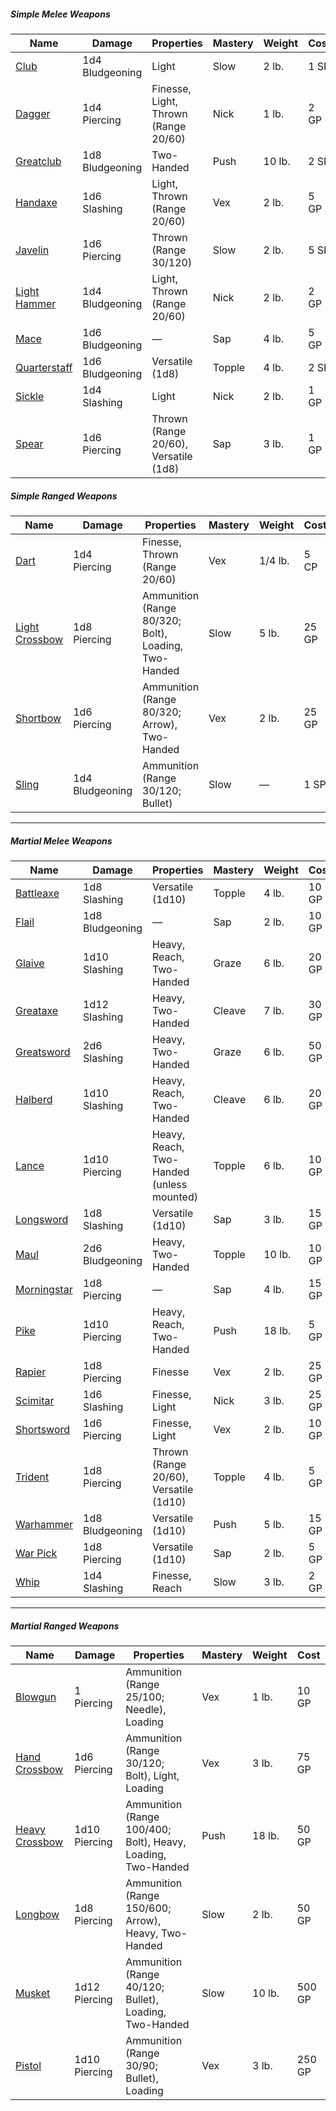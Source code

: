 ##### Simple Melee Weapons

|Name|Damage|Properties|Mastery|Weight|Cost|
|---|---|---|---|---|---|
|[Club](https://roll20.net/compendium/dnd5e/Items:Club?expansion=33335)|1d4 Bludgeoning|Light|Slow|2 lb.|1 SP|
|[Dagger](https://roll20.net/compendium/dnd5e/Items:Dagger?expansion=33335)|1d4 Piercing|Finesse, Light, Thrown (Range 20/60)|Nick|1 lb.|2 GP|
|[Greatclub](https://roll20.net/compendium/dnd5e/Items:Greatclub?expansion=33335)|1d8 Bludgeoning|Two-Handed|Push|10 lb.|2 SP|
|[Handaxe](https://roll20.net/compendium/dnd5e/Items:Handaxe?expansion=33335)|1d6 Slashing|Light, Thrown (Range 20/60)|Vex|2 lb.|5 GP|
|[Javelin](https://roll20.net/compendium/dnd5e/Items:Javelin?expansion=33335)|1d6 Piercing|Thrown (Range 30/120)|Slow|2 lb.|5 SP|
|[Light Hammer](https://roll20.net/compendium/dnd5e/Items:Light%20Hammer?expansion=33335)|1d4 Bludgeoning|Light, Thrown (Range 20/60)|Nick|2 lb.|2 GP|
|[Mace](https://roll20.net/compendium/dnd5e/Items:Mace?expansion=33335)|1d6 Bludgeoning|—|Sap|4 lb.|5 GP|
|[Quarterstaff](https://roll20.net/compendium/dnd5e/Items:Quarterstaff?expansion=33335)|1d6 Bludgeoning|Versatile (1d8)|Topple|4 lb.|2 SP|
|[Sickle](https://roll20.net/compendium/dnd5e/Items:Sickle?expansion=33335)|1d4 Slashing|Light|Nick|2 lb.|1 GP|
|[Spear](https://roll20.net/compendium/dnd5e/Items:Spear?expansion=33335)|1d6 Piercing|Thrown (Range 20/60), Versatile (1d8)|Sap|3 lb.|1 GP|
##### Simple Ranged Weapons

|Name|Damage|Properties|Mastery|Weight|Cost|
|---|---|---|---|---|---|
|[Dart](https://roll20.net/compendium/dnd5e/Items:Dart?expansion=33335)|1d4 Piercing|Finesse, Thrown (Range 20/60)|Vex|1/4 lb.|5 CP|
|[Light Crossbow](https://roll20.net/compendium/dnd5e/Items:Light%20Crossbow?expansion=33335)|1d8 Piercing|Ammunition (Range 80/320; Bolt), Loading, Two-Handed|Slow|5 lb.|25 GP|
|[Shortbow](https://roll20.net/compendium/dnd5e/Items:Shortbow?expansion=33335)|1d6 Piercing|Ammunition (Range 80/320; Arrow), Two-Handed|Vex|2 lb.|25 GP|
|[Sling](https://roll20.net/compendium/dnd5e/Items:Sling?expansion=33335)|1d4 Bludgeoning|Ammunition (Range 30/120; Bullet)|Slow|—|1 SP|

---

##### Martial Melee Weapons

|Name|Damage|Properties|Mastery|Weight|Cost|
|---|---|---|---|---|---|
|[Battleaxe](https://roll20.net/compendium/dnd5e/Items:Battleaxe?expansion=33335)|1d8 Slashing|Versatile (1d10)|Topple|4 lb.|10 GP|
|[Flail](https://roll20.net/compendium/dnd5e/Items:Flail?expansion=33335)|1d8 Bludgeoning|—|Sap|2 lb.|10 GP|
|[Glaive](https://roll20.net/compendium/dnd5e/Items:Glaive?expansion=33335)|1d10 Slashing|Heavy, Reach, Two-Handed|Graze|6 lb.|20 GP|
|[Greataxe](https://roll20.net/compendium/dnd5e/Items:Greataxe?expansion=33335)|1d12 Slashing|Heavy, Two-Handed|Cleave|7 lb.|30 GP|
|[Greatsword](https://roll20.net/compendium/dnd5e/Items:Greatsword?expansion=33335)|2d6 Slashing|Heavy, Two-Handed|Graze|6 lb.|50 GP|
|[Halberd](https://roll20.net/compendium/dnd5e/Items:Halberd?expansion=33335)|1d10 Slashing|Heavy, Reach, Two-Handed|Cleave|6 lb.|20 GP|
|[Lance](https://roll20.net/compendium/dnd5e/Items:Lance?expansion=33335)|1d10 Piercing|Heavy, Reach, Two-Handed (unless mounted)|Topple|6 lb.|10 GP|
|[Longsword](https://roll20.net/compendium/dnd5e/Items:Longsword?expansion=33335)|1d8 Slashing|Versatile (1d10)|Sap|3 lb.|15 GP|
|[Maul](https://roll20.net/compendium/dnd5e/Items:Maul?expansion=33335)|2d6 Bludgeoning|Heavy, Two-Handed|Topple|10 lb.|10 GP|
|[Morningstar](https://roll20.net/compendium/dnd5e/Items:Morningstar?expansion=33335)|1d8 Piercing|—|Sap|4 lb.|15 GP|
|[Pike](https://roll20.net/compendium/dnd5e/Items:Pike?expansion=33335)|1d10 Piercing|Heavy, Reach, Two-Handed|Push|18 lb.|5 GP|
|[Rapier](https://roll20.net/compendium/dnd5e/Items:Rapier?expansion=33335)|1d8 Piercing|Finesse|Vex|2 lb.|25 GP|
|[Scimitar](https://roll20.net/compendium/dnd5e/Items:Scimitar?expansion=33335)|1d6 Slashing|Finesse, Light|Nick|3 lb.|25 GP|
|[Shortsword](https://roll20.net/compendium/dnd5e/Items:Shortsword?expansion=33335)|1d6 Piercing|Finesse, Light|Vex|2 lb.|10 GP|
|[Trident](https://roll20.net/compendium/dnd5e/Items:Trident?expansion=33335)|1d8 Piercing|Thrown (Range 20/60), Versatile (1d10)|Topple|4 lb.|5 GP|
|[Warhammer](https://roll20.net/compendium/dnd5e/Items:Warhammer?expansion=33335)|1d8 Bludgeoning|Versatile (1d10)|Push|5 lb.|15 GP|
|[War Pick](https://roll20.net/compendium/dnd5e/Items:War%20Pick?expansion=33335)|1d8 Piercing|Versatile (1d10)|Sap|2 lb.|5 GP|
|[Whip](https://roll20.net/compendium/dnd5e/Items:Whip?expansion=33335)|1d4 Slashing|Finesse, Reach|Slow|3 lb.|2 GP|

---

##### Martial Ranged Weapons

|Name|Damage|Properties|Mastery|Weight|Cost|
|---|---|---|---|---|---|
|[Blowgun](https://roll20.net/compendium/dnd5e/Items:Blowgun?expansion=33335)|1 Piercing|Ammunition (Range 25/100; Needle), Loading|Vex|1 lb.|10 GP|
|[Hand Crossbow](https://roll20.net/compendium/dnd5e/Items:Hand%20Crossbow?expansion=33335)|1d6 Piercing|Ammunition (Range 30/120; Bolt), Light, Loading|Vex|3 lb.|75 GP|
|[Heavy Crossbow](https://roll20.net/compendium/dnd5e/Items:Heavy%20Crossbow?expansion=33335)|1d10 Piercing|Ammunition (Range 100/400; Bolt), Heavy, Loading, Two-Handed|Push|18 lb.|50 GP|
|[Longbow](https://roll20.net/compendium/dnd5e/Items:Longbow?expansion=33335)|1d8 Piercing|Ammunition (Range 150/600; Arrow), Heavy, Two-Handed|Slow|2 lb.|50 GP|
|[Musket](https://roll20.net/compendium/dnd5e/Items:Musket?expansion=33335)|1d12 Piercing|Ammunition (Range 40/120; Bullet), Loading, Two-Handed|Slow|10 lb.|500 GP|
|[Pistol](https://roll20.net/compendium/dnd5e/Items:Pistol?expansion=33335)|1d10 Piercing|Ammunition (Range 30/90; Bullet), Loading|Vex|3 lb.|250 GP|